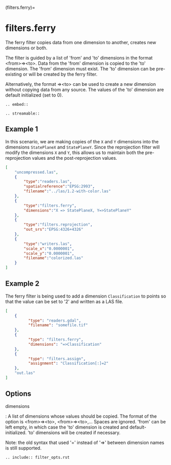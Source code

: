 (filters.ferry)=

# filters.ferry

The ferry filter copies data from one dimension to another, creates new
dimensions or both.

The filter is guided by a list of 'from' and 'to' dimensions in the format
\<from>=>\<to>.  Data from the 'from' dimension is copied to the 'to' dimension.
The 'from' dimension must exist.  The 'to' dimension can be pre-existing or
will be created by the ferry filter.

Alternatively, the format =>\<to> can be used to create a new dimension without
copying data from any source.  The values of the 'to' dimension are default
initialized (set to 0).

```{eval-rst}
.. embed::
```

```{eval-rst}
.. streamable::
```

## Example 1

In this scenario, we are making copies of the `X` and `Y` dimensions
into the
dimensions `StatePlaneX` and `StatePlaneY`.  Since the reprojection
filter will
modify the dimensions `X` and `Y`, this allows us to maintain both the
pre-reprojection values and the post-reprojection values.

```json
[
    "uncompressed.las",
    {
        "type":"readers.las",
        "spatialreference":"EPSG:2993",
        "filename":"../las/1.2-with-color.las"
    },
    {
        "type":"filters.ferry",
        "dimensions":"X => StatePlaneX, Y=>StatePlaneY"
    },
    {
        "type":"filters.reprojection",
        "out_srs":"EPSG:4326+4326"
    },
    {
        "type":"writers.las",
        "scale_x":"0.0000001",
        "scale_y":"0.0000001",
        "filename":"colorized.las"
    }
]
```

## Example 2

The ferry filter is being used to add a dimension `Classification` to points
so that the value can be set to '2' and written as a LAS file.

```json
[
    {
          "type": "readers.gdal",
          "filename": "somefile.tif"
    },
    {
          "type": "filters.ferry",
          "dimensions": "=>Classification"
    },
    {
          "type": "filters.assign",
          "assignment": "Classification[:]=2"
    },
    "out.las"
]
```

## Options

dimensions

: A list of dimensions whose values should be copied.
  The format of the option is \<from>=>\<to>, \<from>=>\<to>,...
  Spaces are ignored.
  'from' can be left empty, in which case the 'to' dimension is created and
  default-initialized.  'to' dimensions will be created if necessary.

  Note: the old syntax that used '=' instead of '=>' between dimension names
  is still supported.

```{eval-rst}
.. include:: filter_opts.rst
```
